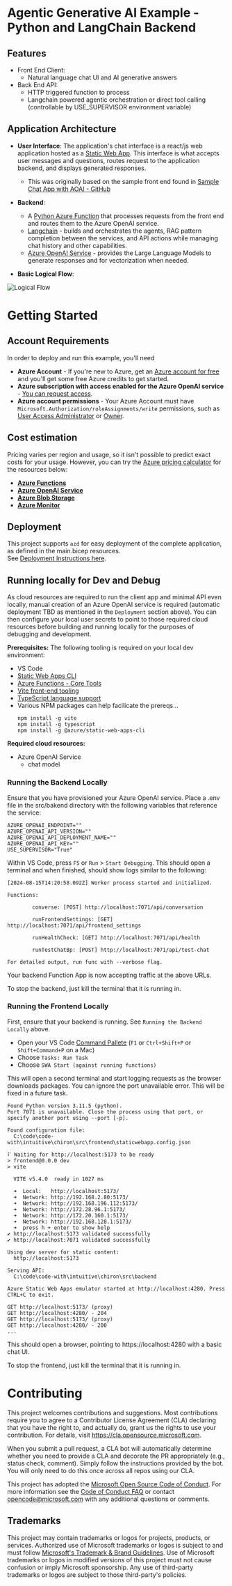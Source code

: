 # Agentic Generative AI Example - Python and LangChain Backend

## Features
- Front End Client:
	- Natural language chat UI and AI generative answers
- Back End API:
	- HTTP triggered function to process 
  - Langchain powered agentic orchestration or direct tool calling (controllable by USE_SUPERVISOR environment variable)


## Application Architecture

- **User Interface**:  The application's chat interface is a react/js web application hosted as a [Static Web App](https://azure.microsoft.com/en-us/products/app-service/static). This interface is what accepts user messages and questions, routes request to the application backend, and displays generated responses.
	- This was originally based on the sample front end found in [Sample Chat App with AOAI - GitHub](https://github.com/microsoft/sample-app-aoai-chatGPT) 
- **Backend**: 
	- A [Python Azure Function](https://learn.microsoft.com/en-us/azure/azure-functions/functions-reference-python?tabs=get-started%2Casgi%2Capplication-level&pivots=python-mode-decorators) that processes requests from the front end and routes them to the Azure OpenAI service.
  	- [Langchain](https://x.y.z/overview) - builds and orchestrates the agents, RAG pattern completion between the services, and API actions while managing chat history and other capabilities.
    - [Azure OpenAI Service](https://learn.microsoft.com/azure/search/search-what-is-azure-search) - provides the Large Language Models to generate responses and for vectorization when needed.

- **Basic Logical Flow**:

![Logical Flow](./docs/logicalflow.drawio.png)

# Getting Started

## Account Requirements
In order to deploy and run this example, you'll need
- **Azure Account** - If you're new to Azure, get an [Azure account for free](https://aka.ms/free) and you'll get some free Azure credits to get started.
- **Azure subscription with access enabled for the Azure OpenAI service** - [You can request access](https://aka.ms/oaiapply). 
- **Azure account permissions** - Your Azure Account must have `Microsoft.Authorization/roleAssignments/write` permissions, such as [User Access Administrator](https://learn.microsoft.com/azure/role-based-access-control/built-in-roles#user-access-administrator) or [Owner](https://learn.microsoft.com/azure/role-based-access-control/built-in-roles#owner).


## Cost estimation

Pricing varies per region and usage, so it isn't possible to predict exact costs for your usage. However, you can try the [Azure pricing calculator](https://azure.microsoft.com/pricing/calculator/) for the resources below:
- [**Azure Functions**](https://azure.microsoft.com/en-us/pricing/details/functions/)
- [**Azure OpenAI Service**](https://azure.microsoft.com/pricing/details/cognitive-services/openai-service/)
- [**Azure Blob Storage**](https://azure.microsoft.com/pricing/details/storage/blobs/)
- [**Azure Monitor**](https://azure.microsoft.com/pricing/details/monitor/)


## Deployment
This project supports `azd` for easy deployment of the complete application, as defined in the main.bicep resources.  
See [Deployment Instructions here](./infra/README.md).


## Running locally for Dev and Debug
As cloud resources are required to run the client app and minimal API even locally, manual creation of an Azure OpenAI service is required (automatic deployment TBD as mentioned in the `Deployment` section above). You can then configure your local user secrets to point to those required cloud resources before building and running locally for the purposes of debugging and development.

**Prerequisites:**
The following tooling is required on your local dev environment:
- VS Code
- [Static Web Apps CLI](https://azure.github.io/static-web-apps-cli/)
- [Azure Functions - Core Tools](https://learn.microsoft.com/en-us/azure/azure-functions/functions-run-local?tabs=macos%2Cisolated-process%2Cnode-v4%2Cpython-v2%2Chttp-trigger%2Ccontainer-apps&pivots=programming-language-python#v2)
- [Vite front-end tooling](https://vitejs.dev/)
- [TypeScript language support](https://www.typescriptlang.org/)
- Various NPM packages can help facilicate the prereqs...
    ```
    npm install -g vite
    npm install -g typescript
    npm install -g @azure/static-web-apps-cli
    ```


**Required cloud resources:**
- Azure OpenAI Service
	- chat model

### Running the Backend Locally
Ensure that you have provisioned your Azure OpenAI service. Place a .env file in the src/bakend directory with the following variables that reference the service:
```
AZURE_OPENAI_ENDPOINT=""
AZURE_OPENAI_API_VERSION=""
AZURE_OPENAI_API_DEPLOYMENT_NAME=""
AZURE_OPENAI_API_KEY=""
USE_SUPERVISOR="True"
```

Within VS Code, press `F5` or `Run` > `Start Debugging`. This should open a terminal and when finished, should show logs similar to the following:

```
[2024-08-15T14:20:58.092Z] Worker process started and initialized.

Functions:

        converse: [POST] http://localhost:7071/api/conversation

        runFrontendSettings: [GET] http://localhost:7071/api/frontend_settings

        runHealthCheck: [GET] http://localhost:7071/api/health

        runTestChatBp: [POST] http://localhost:7071/api/test-chat

For detailed output, run func with --verbose flag.
```

Your backend Function App is now accepting traffic at the above URLs.

To stop the backend, just kill the terminal that it is running in.

### Running the Frontend Locally
First, ensure that your backend is running. See `Running the Backend Locally` above. 
- Open your VS Code [Command Pallete](https://code.visualstudio.com/docs/getstarted/userinterface#_command-palette) (`F1` or `Ctrl+Shift+P` or `Shift+Command+P` on a Mac)
- Choose `Tasks: Run Task`
- Choose `SWA Start (against running functions)`

This will open a second terminal and start logging requests as the browser downloads packages. You can ignore the port unavailable error. This will be fixed in a future task.

```
Found Python version 3.11.5 (python).
Port 7071 is unavailable. Close the process using that port, or specify another port using --port [-p].

Found configuration file:
  C:\code\code-with\intuitive\chiron\src\frontend\staticwebapp.config.json

⠏ Waiting for http://localhost:5173 to be ready
> frontend@0.0.0 dev
> vite

  VITE v5.4.0  ready in 1027 ms

  ➜  Local:   http://localhost:5173/
  ➜  Network: http://192.168.2.80:5173/
  ➜  Network: http://192.168.196.112:5173/
  ➜  Network: http://172.28.96.1:5173/
  ➜  Network: http://172.20.160.1:5173/
  ➜  Network: http://192.168.128.1:5173/
  ➜  press h + enter to show help
✔ http://localhost:5173 validated successfully
✔ http://localhost:7071 validated successfully

Using dev server for static content:
  http://localhost:5173

Serving API:
  C:\code\code-with\intuitive\chiron\src\backend

Azure Static Web Apps emulator started at http://localhost:4280. Press CTRL+C to exit.

GET http://localhost:5173/ (proxy)
GET http://localhost:4280/ - 204
GET http://localhost:5173/ (proxy)
GET http://localhost:4280/ - 200
...
```

This should open a browser, pointing to https://localhost:4280 with a basic chat UI.

To stop the frontend, just kill the terminal that it is running in.




# Contributing

This project welcomes contributions and suggestions.  Most contributions require you to agree to a
Contributor License Agreement (CLA) declaring that you have the right to, and actually do, grant us
the rights to use your contribution. For details, visit https://cla.opensource.microsoft.com.

When you submit a pull request, a CLA bot will automatically determine whether you need to provide
a CLA and decorate the PR appropriately (e.g., status check, comment). Simply follow the instructions
provided by the bot. You will only need to do this once across all repos using our CLA.

This project has adopted the [Microsoft Open Source Code of Conduct](https://opensource.microsoft.com/codeofconduct/).
For more information see the [Code of Conduct FAQ](https://opensource.microsoft.com/codeofconduct/faq/) or
contact [opencode@microsoft.com](mailto:opencode@microsoft.com) with any additional questions or comments.

## Trademarks

This project may contain trademarks or logos for projects, products, or services. Authorized use of Microsoft 
trademarks or logos is subject to and must follow 
[Microsoft's Trademark & Brand Guidelines](https://www.microsoft.com/en-us/legal/intellectualproperty/trademarks/usage/general).
Use of Microsoft trademarks or logos in modified versions of this project must not cause confusion or imply Microsoft sponsorship.
Any use of third-party trademarks or logos are subject to those third-party's policies.